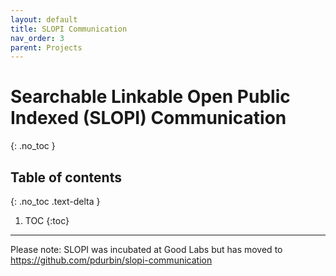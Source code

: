 ```yaml
---
layout: default
title: SLOPI Communication
nav_order: 3
parent: Projects
---
```


# Searchable Linkable Open Public Indexed (SLOPI) Communication
{: .no_toc }

## Table of contents
{: .no_toc .text-delta }

1. TOC
{:toc}

---

Please note: SLOPI was incubated at Good Labs but has moved to https://github.com/pdurbin/slopi-communication
